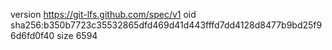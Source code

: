 version https://git-lfs.github.com/spec/v1
oid sha256:b350b7723c35532865dfd469d41d443fffd7dd4128d8477b9bd25f96d6fd0f40
size 6594
